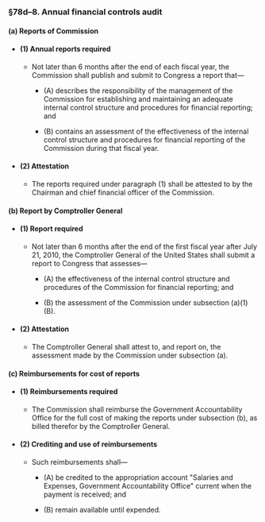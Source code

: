 ### §78d–8. Annual financial controls audit
#### (a) Reports of Commission
* #### (1) Annual reports required
  * Not later than 6 months after the end of each fiscal year, the Commission shall publish and submit to Congress a report that—

    * (A) describes the responsibility of the management of the Commission for establishing and maintaining an adequate internal control structure and procedures for financial reporting; and

    * (B) contains an assessment of the effectiveness of the internal control structure and procedures for financial reporting of the Commission during that fiscal year.

* #### (2) Attestation
  * The reports required under paragraph (1) shall be attested to by the Chairman and chief financial officer of the Commission.

#### (b) Report by Comptroller General
* #### (1) Report required
  * Not later than 6 months after the end of the first fiscal year after July 21, 2010, the Comptroller General of the United States shall submit a report to Congress that assesses—

    * (A) the effectiveness of the internal control structure and procedures of the Commission for financial reporting; and

    * (B) the assessment of the Commission under subsection (a)(1)(B).

* #### (2) Attestation
  * The Comptroller General shall attest to, and report on, the assessment made by the Commission under subsection (a).

#### (c) Reimbursements for cost of reports
* #### (1) Reimbursements required
  * The Commission shall reimburse the Government Accountability Office for the full cost of making the reports under subsection (b), as billed therefor by the Comptroller General.

* #### (2) Crediting and use of reimbursements
  * Such reimbursements shall—

    * (A) be credited to the appropriation account "Salaries and Expenses, Government Accountability Office" current when the payment is received; and

    * (B) remain available until expended.